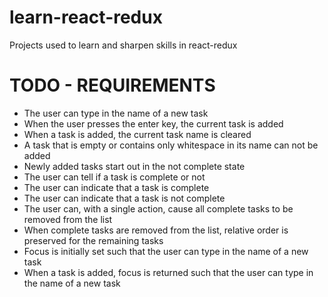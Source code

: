 
# learn-react-redux
Projects used to learn and sharpen skills in react-redux


# TODO - REQUIREMENTS
* The user can type in the name of a new task
* When the user presses the enter key, the current task is added
* When a task is added, the current task name is cleared
* A task that is empty or contains only whitespace in its name can not be added
* Newly added tasks start out in the not complete state
* The user can tell if a task is complete or not
* The user can indicate that a task is complete
* The user can indicate that a task is not complete
* The user can, with a single action, cause all complete tasks to be removed from the list
* When complete tasks are removed from the list, relative order is preserved for the remaining tasks
* Focus is initially set such that the user can type in the name of a new task
* When a task is added, focus is returned such that the user can type in the name of a new task

